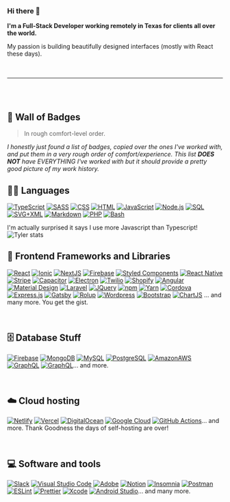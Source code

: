 ### Hi there 👋

**I'm a Full-Stack Developer working remotely in Texas for clients all over the world.**

My passion is building beautifully designed interfaces (mostly with React these days).
<br/>
<br/>
<br/>

<hr/>
<br/>
<br/>

## 🚥 Wall of Badges

> In rough comfort-level order.

_I honestly just found a list of badges, copied over the ones I've worked with, and put them in a very rough order of comfort/experience. This list **DOES NOT** have EVERYTHING I've worked with but it should provide a pretty good picture of my work history._
<br/>

## 👨‍💻 Languages

<p>
    <a href="https://github.com/search?q=user%3TylerAHolden+language%3AtypeScript"><img alt="TypeScript" src="https://img.shields.io/badge/TypeScript-007ACC.svg?logo=typescript&logoColor=white"></a>    <a href="https://github.com/search?q=user%3TylerAHolden+language%3Asass"><img alt="SASS" src="https://img.shields.io/badge/Sass-hotpink.svg?logo=SASS&logoColor=white"></a>
    <a href="https://github.com/search?q=user%3TylerAHolden+language%3Acss"><img alt="CSS" src="https://img.shields.io/badge/CSS-1572B6.svg?logo=css3&logoColor=white"></a>
    <a href="https://github.com/search?q=user%3TylerAHolden+language%3Ahtml"><img alt="HTML" src="https://img.shields.io/badge/HTML-E34F26.svg?logo=html5&logoColor=white"></a>
    <a href="https://github.com/search?q=user%3TylerAHolden+language%3Ajavascript"><img alt="JavaScript" src="https://img.shields.io/badge/JavaScript-F7DF1E.svg?logo=javascript&logoColor=black"></a>
    <a href="https://github.com/search?q=user%3TylerAHolden+language%3Ajavascript"><img alt="Node.js" src="https://img.shields.io/badge/Node.js-43853D.svg?logo=node.js&logoColor=white"></a>
    <a href="https://github.com/search?q=user%3TylerAHolden+language%3Asql"><img alt="SQL" src="https://custom-icon-badges.herokuapp.com/badge/SQL-025E8C.svg?logo=database&logoColor=white"></a>
    <a href="https://github.com/search?q=user%3TylerAHolden+language%3Asvg"><img alt="SVG+XML" src="https://img.shields.io/badge/SVG%2BXML-e0982c.svg?logo=svg&logoColor=white"></a>
    <a href="https://github.com/search?q=user%3TylerAHolden+language%3Amarkdown"><img alt="Markdown" src="https://img.shields.io/badge/Markdown-000000.svg?logo=markdown&logoColor=white"></a>
    <a href="https://github.com/search?q=user%3TylerAHolden+language%3Aphp"><img alt="PHP" src="https://img.shields.io/badge/PHP-777BB4.svg?logo=php&logoColor=white"></a>
    <a href="https://github.com/search?q=user%3TylerAHolden+language%3Abash"><img alt="Bash" src="https://img.shields.io/badge/Bash-121011.svg?logo=gnu-bash&logoColor=white"></a>
</p>
I'm actually surprised it says I use more Javascript than Typescript!
<img src="https://github-readme-stats.vercel.app/api/top-langs/?username=TylerAHolden" alt="Tyler stats">
<br/>

## 🧰 Frontend Frameworks and Libraries

<p>
    <a href="#"><img alt="React" src="https://img.shields.io/badge/React-20232a.svg?logo=react&logoColor=%2361DAFB"></a>
    <a href="#"><img alt="Ionic" src="https://img.shields.io/badge/Ionic-3880FF?logo=ionic&logoColor=white"></a>
    <a href="#"><img alt="NextJS" src="https://img.shields.io/badge/next.js-000000?logo=nextdotjs&logoColor=white"></a>
    <a href="#"><img alt="Firebase" src="https://img.shields.io/badge/firebase-ffca28?logo=firebase&logoColor=white"></a>
    <a href="#"><img alt="Styled Components" src="https://img.shields.io/badge/styled--components-DB7093?logo=styled-components&logoColor=white"></a>
      <a href="#"><img alt="React Native" src="https://img.shields.io/badge/React_Native-20232A?logo=react&logoColor=61DAFB"></a>
    <a href="#"><img alt="Stripe" src="https://img.shields.io/badge/Stripe-626CD9.svg?logo=Stripe&logoColor=white"></a>
    <a href="#"><img alt="Capacitor" src="https://img.shields.io/badge/Capacitor-119EFF.svg?logo=Capacitor&logoColor=white"></a>
    <a href="#"><img alt="Electron" src="https://img.shields.io/badge/Electron-20232e.svg?logo=electron&logoColor=white"></a>
        <a href="#"><img alt="Twilio" src="https://img.shields.io/badge/Twilio-F22F46?logo=Twilio&logoColor=white"></a>
    <a href="#"><img alt="Shopify" src="https://img.shields.io/badge/shopify-8DB543?logo=shopify&logoColor=white"></a>
    <a href="#"><img alt="Angular" src="https://img.shields.io/badge/Angular-DD0031?logo=angular&logoColor=white"></a>
    <a href="#"><img alt="Material Design" src="https://img.shields.io/badge/Material%20Design-0081CB.svg?logo=material-design&logoColor=white"></a>
     <a href="#"><img alt="Laravel" src="https://img.shields.io/badge/Laravel-FF2D20?logo=laravel&logoColor=white"></a>
          <a href="#"><img alt="JQuery" src="https://img.shields.io/badge/jQuery-0769AD?logo=jquery&logoColor=white"></a>
    <a href="#"><img alt="npm" src="https://img.shields.io/badge/npm-CB3837?logo=npm&logoColor=white"></a>
    <a href="#"><img alt="Yarn" src="https://img.shields.io/badge/Yarn-2C8EBB?logo=yarn&logoColor=white"></a>
    <a href="#"><img alt="Cordova" src="https://img.shields.io/badge/-Cordova-E8E8E8?logo=apache-cordova&logoColor=black"></a>
    <a href="#"><img alt="Express.js" src="https://img.shields.io/badge/Express.js-404d59.svg?logo=express&logoColor=white"></a>
        <a href="#"><img alt="Gatsby" src="https://img.shields.io/badge/Gatsby-663399?logo=gatsby&logoColor=white"></a>
          <a href="#"><img alt="Rolup" src="https://img.shields.io/badge/rolup.js-EC4A3F?logo=rollup.js&logoColor=white"></a>
    <a href="#"><img alt="Wordpress" src="https://img.shields.io/badge/Wordpress-21759B?logo=wordpress&logoColor=white"></a>
   <a href="#"><img alt="Bootstrap" src="https://img.shields.io/badge/Bootstrap-7952B3.svg?logo=bootstrap&logoColor=white"></a>
     <a href="#"><img alt="ChartJS" src="https://img.shields.io/badge/Chart.js-FF6384?logo=chartdotjs&logoColor=white"></a>
... and many more. You get the gist.

</p>
<br/>

## 🗄️ Database Stuff

<p>
<a href="#"><img alt="Firebase" src="https://img.shields.io/badge/firebase-ffca28?logo=firebase&logoColor=white"></a>
    <a href="#"><img alt="MongoDB" src ="https://img.shields.io/badge/MongoDB-4ea94b.svg?logo=mongodb&logoColor=white"></a>
    <a href="#"><img alt="MySQL" src="https://img.shields.io/badge/MySQL-00f.svg?logo=mysql&logoColor=white"></a>
    <a href="#"><img alt="PostgreSQL" src ="https://img.shields.io/badge/PostgreSQL-316192.svg?logo=postgresql&logoColor=white"></a>
    <a href="#"><img alt="AmazonAWS" src ="https://img.shields.io/badge/Amazon_AWS-FF9900?logo=amazonaws&logoColor=white"></a>
     <a href="#"><img alt="GraphQL" src ="https://img.shields.io/badge/GraphQl-E10098?logo=graphql&logoColor=white"></a>
     <a href="#"><img alt="GraphQL" src ="https://img.shields.io/badge/Prisma-3982CE?logo=Prisma&logoColor=white"></a>... and more.
    
</p>
<br/>

## ☁️ Cloud hosting

<p><a href="#"><img alt="Netlify" src ="https://img.shields.io/badge/Netlify-00C7B7?logo=netlify&logoColor=white"></a>
<a href="#"><img alt="Vercel" src="https://img.shields.io/badge/Vercel-000000.svg?logo=vercel&logoColor=white"></a>
<a href="#"><img alt="DigitalOcean" src="https://img.shields.io/badge/Digital_Ocean-0080FF?logo=DigitalOcean&logoColor=white"></a>
<a href="#"><img alt="Google Cloud" src="https://img.shields.io/badge/Google_Cloud-4285F4?logo=google-cloud&logoColor=white"></a>
<a href="#"><img alt="GitHub Actions" src="https://img.shields.io/badge/GitHub%20Actions-2671E5.svg?logo=github%20actions&logoColor=white"></a>... and more. Thank Goodness the days of self-hosting are over!
</p>
<br/>

## 💻 Software and tools

<p>
<a href="#"><img alt="Slack" src="https://img.shields.io/badge/Slack-4A154B?logo=slack&logoColor=white"></a>
<a href="#"><img alt="Visual Studio Code" src="https://img.shields.io/badge/Visual%20Studio%20Code-0078d7.svg?logo=visual-studio-code&logoColor=white"></a>
<a href="#"><img alt="Adobe" src="https://img.shields.io/badge/Adobe-FF0000.svg?logo=adobe&logoColor=white"></a>
<a href="#"><img alt="Notion" src="https://img.shields.io/badge/Notion-010101.svg?logo=notion&logoColor=white"></a>
<a href="#"><img alt="Insomnia" src="https://img.shields.io/badge/Insomnia-5849be?logo=Insomnia&logoColor=white"></a>
<a href="#"><img alt="Postman" src="https://img.shields.io/badge/Postman-FF6C37?logo=postman&logoColor=white"></a>
<a href="#"><img alt="ESLint" src="https://img.shields.io/badge/eslint-3A33D1?logo=eslint&logoColor=white"></a>
<a href="#"><img alt="Prettier" src="https://img.shields.io/badge/prettier-1A2C34?logo=prettier&logoColor=F7BA3E"></a>
<a href="#"><img alt="Xcode" src="https://img.shields.io/badge/Xcode-007ACC?logo=Xcode&logoColor=white"></a>
<a href="#"><img alt="Android Studio" src="https://img.shields.io/badge/Android%20Studio-008678.svg?logo=android-studio&logoColor=white"></a>... and many more. 
</p>

<!--
**TylerAHolden/TylerAHolden** is a ✨ _special_ ✨ repository because its `README.md` (this file) appears on your GitHub profile.

Here are some ideas to get you started:

- 🔭 I’m currently working on ...
- 🌱 I’m currently learning ...
- 👯 I’m looking to collaborate on ...
- 🤔 I’m looking for help with ...
- 💬 Ask me about ...
- 📫 How to reach me: ...
- 😄 Pronouns: ...
- ⚡ Fun fact: ...
-->
